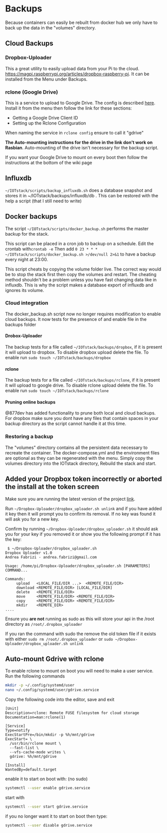 # Backups
Because containers can easily be rebuilt from docker hub we only have to back up the data in the "volumes" directory.

## Cloud Backups
### Dropbox-Uploader
This a great utility to easily upload data from your Pi to the cloud. https://magpi.raspberrypi.org/articles/dropbox-raspberry-pi. It can be installed from the Menu under Backups.
### rclone (Google Drive)
This is a service to upload to Google Drive. The config is described [here]( https://medium.com/@artur.klauser/mounting-google-drive-on-raspberry-pi-f5002c7095c2). Install it from the menu then follow the link for these sections:
* Getting a Google Drive Client ID
* Setting up the Rclone Configuration

When naming the service in `rclone config` ensure to call it "gdrive"

**The Auto-mounting instructions for the drive in the link don't work on Rasbian**. Auto-mounting of the drive isn't necessary for the backup script.

If you want your Google Drive to mount on every boot then follow the instructions at the bottom of the wiki page


## Influxdb
`~/IOTstack/scripts/backup_influxdb.sh` does a database snapshot and stores it in ~/IOTstack/backups/influxdb/db . This can be restored with the help a script (that I still need to write)

## Docker backups
The script `~/IOTstack/scripts/docker_backup.sh` performs the master backup for the stack. 

This script can be placed in a cron job to backup on a schedule.
Edit the crontab with`crontab -e`
Then add `0 23 * * * ~/IOTstack/scripts/docker_backup.sh >/dev/null 2>&1` to have a backup every night at 23:00.

This script cheats by copying the volume folder live. The correct way would be to stop the stack first then copy the volumes and restart. The cheating method shouldn't be a problem unless you have fast changing data like in influxdb. This is why the script makes a database export of influxdb and ignores its volume. 

### Cloud integration
The docker_backup.sh script now no longer requires modification to enable cloud backups. It now tests for the presence of and enable file in the backups folder
#### Drobox-Uploader
The backup tests for a file called `~/IOTstack/backups/dropbox`, if it is present it will upload to dropbox. To disable dropbox upload delete the file. To enable run `sudo touch ~/IOTstack/backups/dropbox`
#### rclone
The backup tests for a file called `~/IOTstack/backups/rclone`, if it is present it will upload to google drive. To disable rclone upload delete the file. To enable run `sudo touch ~/IOTstack/backups/rclone`

#### Pruning online backups
@877dev has added functionality to prune both local and cloud backups. For dropbox make sure you dont have any files that contain spaces in your backup directory as the script cannot handle it at this time.

### Restoring a backup
The "volumes" directory contains all the persistent data necessary to recreate the container. The docker-compose.yml and the environment files are optional as they can be regenerated with the menu. Simply copy the volumes directory into the IOTstack directory, Rebuild the stack and start. 

## Added your Dropbox token incorrectly or aborted the install at the token screen

Make sure you are running the latest version of the project [link](https://github.com/gcgarner/IOTstack/wiki/Updating-the-Project).

Run `~/Dropbox-Uploader/dropbox_uploader.sh unlink` and if you have added it key then it will prompt you to confirm its removal. If no key was found it will ask you for a new key.

Confirm by running `~/Dropbox-Uploader/dropbox_uploader.sh` it should ask you for your key if you removed it or show you the following prompt if it has the key:

```
 $ ~/Dropbox-Uploader/dropbox_uploader.sh
Dropbox Uploader v1.0
Andrea Fabrizi - andrea.fabrizi@gmail.com

Usage: /home/pi/Dropbox-Uploader/dropbox_uploader.sh [PARAMETERS] COMMAND...

Commands:
	 upload   <LOCAL_FILE/DIR ...>  <REMOTE_FILE/DIR>
	 download <REMOTE_FILE/DIR> [LOCAL_FILE/DIR]
	 delete   <REMOTE_FILE/DIR>
	 move     <REMOTE_FILE/DIR> <REMOTE_FILE/DIR>
	 copy     <REMOTE_FILE/DIR> <REMOTE_FILE/DIR>
	 mkdir    <REMOTE_DIR>
....

```

Ensure you **are not** running as sudo as this will store your api in the /root directory as `/root/.dropbox_uploader`

If you ran the command with sudo the remove the old token file if it exists with either `sudo rm /root/.dropbox_uploader` or `sudo ~/Dropbox-Uploader/dropbox_uploader.sh unlink`

## Auto-mount Gdrive with rclone

To enable rclone to mount on boot you will need to make a user service. Run the following commands

```bash
mkdir -p ~/.config/systemd/user
nano ~/.config/systemd/user/gdrive.service
```
Copy the following code into the editor, save and exit

```
[Unit]
Description=rclone: Remote FUSE filesystem for cloud storage
Documentation=man:rclone(1)

[Service]
Type=notify
ExecStartPre=/bin/mkdir -p %h/mnt/gdrive
ExecStart= \
  /usr/bin/rclone mount \
  --fast-list \
  --vfs-cache-mode writes \
  gdrive: %h/mnt/gdrive

[Install]
WantedBy=default.target
```
enable it to start on boot with: (no sudo)
```bash
systemctl --user enable gdrive.service
```
start with 
```bash
systemctl --user start gdrive.service
```
if you no longer want it to start on boot then type:
```bash
systemctl --user disable gdrive.service
```

